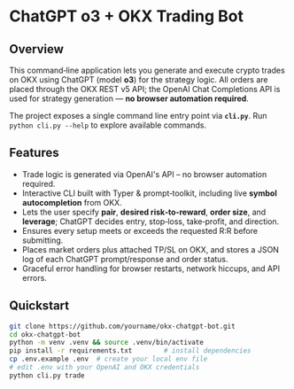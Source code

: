 # ChatGPT o3 + OKX Trading Bot

## Overview

This command‑line application lets you generate and execute crypto trades on OKX using ChatGPT (model **o3**) for the strategy logic.
All orders are placed through the OKX REST v5 API; the OpenAI Chat Completions API is used for strategy generation — **no browser automation required**.

The project exposes a single command line entry point via **`cli.py`**. Run `python cli.py --help` to explore available commands.

## Features

- Trade logic is generated via OpenAI's API – no browser automation required.
- Interactive CLI built with Typer & prompt‑toolkit, including live **symbol autocompletion** from OKX.
- Lets the user specify **pair**, **desired risk‑to‑reward**, **order size**, and **leverage**; ChatGPT decides entry, stop‑loss, take‑profit, and direction.
- Ensures every setup meets or exceeds the requested R:R before submitting.
- Places market orders plus attached TP/SL on OKX, and stores a JSON log of each ChatGPT prompt/response and order status.
- Graceful error handling for browser restarts, network hiccups, and API errors.

## Quickstart

```bash
git clone https://github.com/yourname/okx-chatgpt-bot.git
cd okx-chatgpt-bot
python -m venv .venv && source .venv/bin/activate
pip install -r requirements.txt        # install dependencies
cp .env.example .env  # create your local env file
# edit .env with your OpenAI and OKX credentials
python cli.py trade
```
